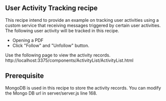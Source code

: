 ## User Activity Tracking recipe
This recipe intend to provide an example on tracking user activities using a custom service that receiving messages triggered by certain user activities.
The following user activity will be tracked in this recipe.
- Opening a PDF
- Click "Follow" and "Unfollow" button.

Use the following page to view the activity records.
http://localhost:3375/components/ActivityList/ActivityList.html

## Prerequisite
MongoDB is used in this recipe to store the activity records.
You can modify the Mongo DB url in server/server.js line 168.
